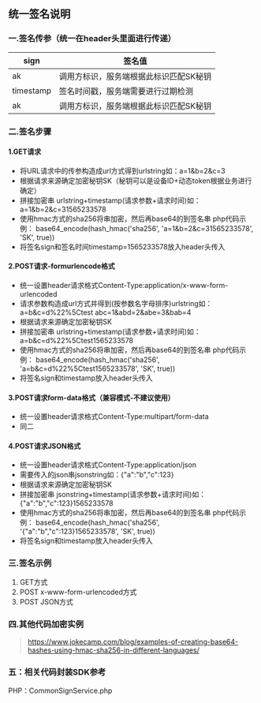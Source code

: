 
## 统一签名说明
### 一.签名传参（统一在header头里面进行传递）

sign|签名值
|--|--|
ak|调用方标识，服务端根据此标识匹配SK秘钥 
timestamp |签名时间戳，服务端需要进行过期检测
ak |调用方标识，服务端根据此标识匹配SK秘钥


### 二.签名步骤
#### 1.GET请求
- 将URL请求中的传参构造成url方式得到urlstring如：a=1&b=2&c=3
- 根据请求来源确定加密秘钥SK（秘钥可以是设备ID+动态token根据业务进行确定）
- 拼接加密串 urlstring+timestamp(请求参数+请求时间)如：a=1&b=2&c=31565233578
- 使用hmac方式的sha256将串加密，然后再base64的到签名串
    php代码示例：
    base64_encode(hash_hmac('sha256', 'a=1&b=2&c=31565233578', 'SK', true))
- 将签名sign和签名时间timestamp=1565233578放入header头传入


#### 2.POST请求-formurlencode格式
- 统一设置header请求格式Content-Type:application/x-www-form-urlencoded 
- 请求参数构造成url方式并得到(按参数名字母排序)urlstring如：a=b&c=d%22%5Ctest   abc=1&abd=2&abe=3&bab=4 
- 根据请求来源确定加密秘钥SK
- 拼接加密串 urlstring+timestamp(请求参数+请求时间)如：a=b&c=d%22%5Ctest1565233578
- 使用hmac方式的sha256将串加密，然后再base64的到签名串
  php代码示例：
  base64_encode(hash_hmac('sha256', 'a=b&c=d%22%5Ctest1565233578', 'SK', true))
- 将签名sign和timestamp放入header头传入


#### 3.POST请求form-data格式（兼容模式-不建议使用）
- 统一设置header请求格式Content-Type:multipart/form-data
- 同二


#### 4.POST请求JSON格式
- 统一设置header请求格式Content-Type:application/json
- 需要传入的json串jsonstring如：{"a":"b","c":123}
- 根据请求来源确定加密秘钥SK
- 拼接加密串 jsonstring+timestamp(请求参数+请求时间)如：{"a":"b","c":123}1565233578
- 使用hmac方式的sha256将串加密，然后再base64的到签名串
    php代码示例：
    base64_encode(hash_hmac('sha256', '{"a":"b","c":123}1565233578', 'SK', true))
- 将签名sign和timestamp放入header头传入


### 三.签名示例
1. GET方式
2. POST x-www-form-urlencoded方式
3. POST JSON方式


### 四.其他代码加密实例
> https://www.jokecamp.com/blog/examples-of-creating-base64-hashes-using-hmac-sha256-in-different-languages/


### 五：相关代码封装SDK参考
PHP：CommonSignService.php